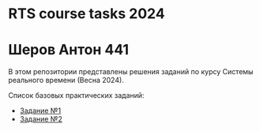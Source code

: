 # RTS course tasks 2024
# Шеров Антон 441

В этом репозитории представлены решения заданий по курсу Системы реального времени (Весна 2024).

Список базовых практических заданий:
* [Задание №1](/tasks/task01/task01.md)
* [Задание №2](/tasks/task02/task02.md)
